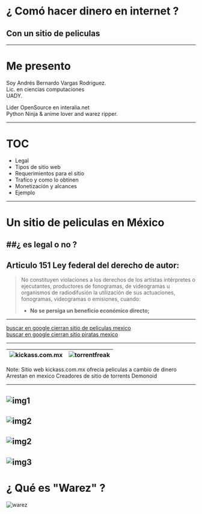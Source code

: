 # ¿ Comó hacer dinero  en internet ?
## Con un sitio de peliculas
---
# Me presento
 
Soy Andrés Bernardo Vargas Rodriguez.  
Lic. en ciencias computaciones  
UADY.

Lider OpenSource en interalia.net  
Python Ninja & anime lover and warez ripper.

---

# TOC

* Legal
* Tipos de sitio web
* Requerimientos para el sitio
* Trafíco y como lo obtinen
* Monetización y alcances
* Ejemplo

---
# Un sitio de peliculas en México 
##¿ es legal o no ?
--
## Articulo 151 Ley federal del derecho de autor:
> No constituyen violaciones a los derechos de los artistas intérpretes o ejecutantes, productores de fonogramas, de videogramas u organismos de radiodifusión la utilización de sus actuaciones, fonogramas, videogramas o emisiones, cuando:  
>  * **No se persiga un beneficio económico directo;**
---

[buscar en google cierran sitio de peliculas mexico](http://www.lmfgtfy.com/?q=cierran+sitio+peliculas+mexico)  
[buscar en google cierran sitio piratas mexico](https://www.google.com.mx/search?btnG=1&pws=0&q=cierran+sitio+web+piratas+mexico&gws_rd=cr&dcr=0&ei=Ea8CWtizEqOMjwTeh7qQAQ)  

---
| ![kickass.com.mx](https://i.imgur.com/V96lRvf.png) | ![torrentfreak](https://i.imgur.com/F5Dq3mI.png) |
|----------------------------------------------------|--------------------------------------------------|

Note:
Sitio web kickass.com.mx ofrecia peliculas a cambio de dinero  
Arrestan en mexico Creadores de sitio de torrents Demonoid

---
 ![img1](https://imgur.com/I8H810c.png)
---
![img2](https://imgur.com/ce9pExZ.png)
---
![img2](https://imgur.com/EC8myrx.png)
---
![img3](https://imgur.com/BwubIUg.png)
---
# ¿ Qué es "Warez" ?
![warez](https://i.imgur.com/beNCRki.png)


